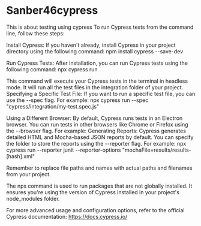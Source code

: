 # Sanber46cypress

This is about testing using cypress 
To run Cypress tests from the command line, follow these steps:

Install Cypress: If you haven't already, install Cypress in your project directory using the following command:
npm install cypress --save-dev

Run Cypress Tests: After installation, you can run Cypress tests using the following command:
npx cypress run

This command will execute your Cypress tests in the terminal in headless mode. It will run all the test files in the integration folder of your project.
Specifying a Specific Test File: If you want to run a specific test file, you can use the --spec flag. For example:
npx cypress run --spec "cypress/integration/my-test.spec.js"

Using a Different Browser: By default, Cypress runs tests in an Electron browser. You can run tests in other browsers like Chrome or Firefox using the --browser flag. For example:
Generating Reports: Cypress generates detailed HTML and Mocha-based JSON reports by default. You can specify the folder to store the reports using the --reporter flag. For example:
npx cypress run --reporter junit --reporter-options "mochaFile=results/results-[hash].xml"

Remember to replace file paths and names with actual paths and filenames from your project.

The npx command is used to run packages that are not globally installed. It ensures you're using the version of Cypress installed in your project's node_modules folder.

For more advanced usage and configuration options, refer to the official Cypress documentation: https://docs.cypress.io/
